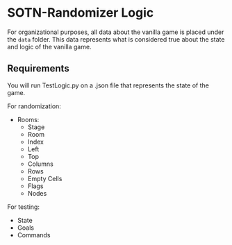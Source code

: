 # SOTN-Randomizer Logic

For organizational purposes, all data about the vanilla game is placed under the `data` folder. This data represents what is considered true about the state and logic of the vanilla game. 

## Requirements

You will run TestLogic.py on a .json file that represents the state of the game.

For randomization:
- Rooms:
  - Stage
  - Room
  - Index
  - Left
  - Top
  - Columns
  - Rows
  - Empty Cells
  - Flags
  - Nodes

For testing:
- State
- Goals
- Commands